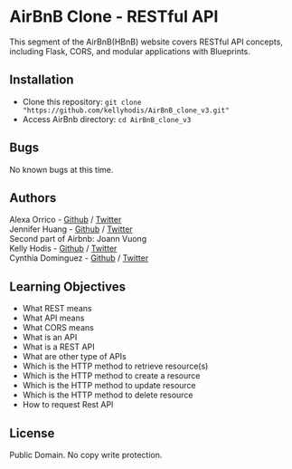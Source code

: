 # AirBnB Clone - RESTful API
This segment of the AirBnB(HBnB) website covers RESTful API concepts, including Flask, CORS, and modular applications with Blueprints.

## Installation
* Clone this repository: `git clone "https://github.com/kellyhodis/AirBnB_clone_v3.git"`
* Access AirBnb directory: `cd AirBnB_clone_v3`

## Bugs
No known bugs at this time.

## Authors
Alexa Orrico - [Github](https://github.com/alexaorrico) / [Twitter](https://twitter.com/alexa_orrico) </br >
Jennifer Huang - [Github](https://github.com/jhuang10123) / [Twitter](https://twitter.com/earthtojhuang) </br >
Second part of Airbnb: Joann Vuong </br >
Kelly Hodis - [Github](https://github.com/kellyhodis) / [Twitter](https://twitter.com/hodiskelly) </br >
Cynthia Dominguez - [Github](https://github.com/cynergist) / [Twitter](https://twitter.com/cynthiadomingz) </br >    

## Learning Objectives

- What REST means
- What API means
- What CORS means
- What is an API
- What is a REST API
- What are other type of APIs
- Which is the HTTP method to retrieve resource(s)
- Which is the HTTP method to create a resource
- Which is the HTTP method to update resource
- Which is the HTTP method to delete resource
- How to request Rest API

## License
Public Domain. No copy write protection.
